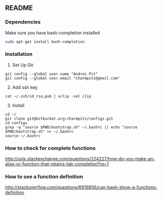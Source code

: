 ## README ##

### Dependencies ###
Make sure you have bash-completion installed
```sh
sudo apt-get install bash-completion
```

### Installation
1) Set Up Git
```
git config --global user.name "Andrei Pit"
git config --global user.email "charmpitz@gmail.com"
```

2) Add ssh key
```
cat ~/.ssh/id_rsa.pub | xclip -sel clip
```

3) Install
```
cd ~/
git clone git@bitbucket.org:charmpitz/configs.git
cd configs
grep -q "source $PWD/bootstrap.sh" ~/.bashrc || echo "source $PWD/bootstrap.sh" >> ~/.bashrc
source ~/.bashrc
```


### How to check for complete functions
http://unix.stackexchange.com/questions/224227/how-do-you-make-an-alias-or-function-that-retains-tab-completion?rq=1

### How to see a function definition
http://stackoverflow.com/questions/6916856/can-bash-show-a-functions-definition
